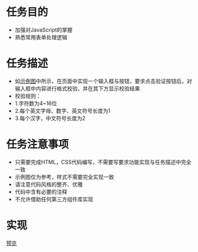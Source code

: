 # 任务目的
  - 加强对JavaScript的掌握
  - 熟悉常用表单处理逻辑
# 任务描述
  - 如[示例图]()中所示，在页面中实现一个输入框与按钮，要求点击验证按钮后，对输入框中内容进行格式校验，并在其下方显示校验结果
  - 校验规则：
  - 1.字符数为4~16位
  - 2.每个英文字母、数字、英文符号长度为1
  - 3.每个汉字，中文符号长度为2
# 任务注意事项
  - 只需要完成HTML，CSS代码编写，不需要写要求功能实现与任务描述中完全一致
  - 示例图仅为参考，样式不需要完全实现一致
  - 请注意代码风格的整齐、优雅
  - 代码中含有必要的注释
  - 不允许借助任何第三方组件库实现
# 实现
 [预览](https://zheninglin.github.io/ife/Task29-单表单校验/task-29.html)
